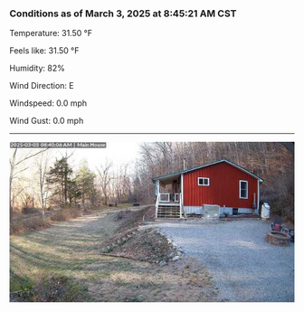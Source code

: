 ### Conditions as of March 3, 2025 at 8:45:21 AM CST 

Temperature: 31.50 &deg;F

Feels like: 31.50 &deg;F

Humidity: 82%

Wind Direction: E

Windspeed: 0.0 mph

Wind Gust: 0.0 mph

---

<img src="./images/latest.jpeg"/>

